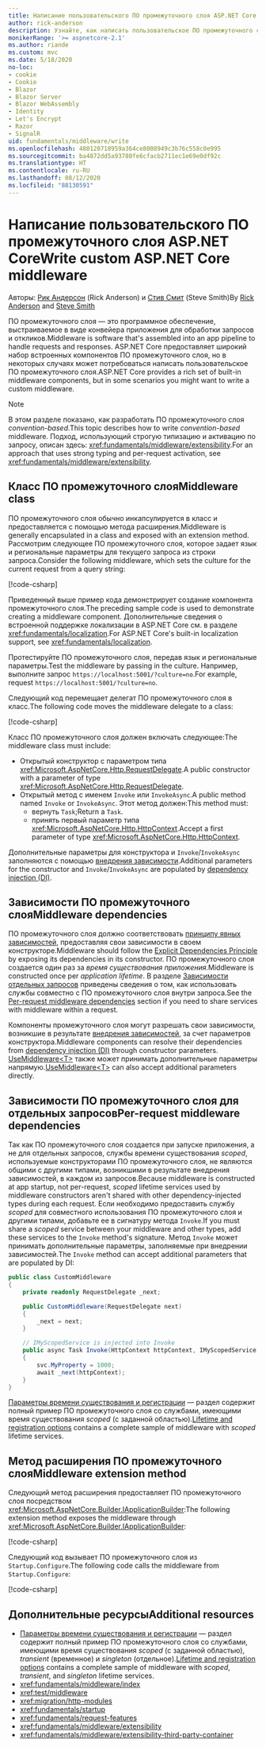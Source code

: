 ```yaml
---
title: Написание пользовательского ПО промежуточного слоя ASP.NET Core
author: rick-anderson
description: Узнайте, как написать пользовательское ПО промежуточного слоя ASP.NET Core.
monikerRange: '>= aspnetcore-2.1'
ms.author: riande
ms.custom: mvc
ms.date: 5/18/2020
no-loc:
- cookie
- Cookie
- Blazor
- Blazor Server
- Blazor WebAssembly
- Identity
- Let's Encrypt
- Razor
- SignalR
uid: fundamentals/middleware/write
ms.openlocfilehash: 480120718959a364ce8008949c3b76c558c0e995
ms.sourcegitcommit: ba4872dd5a93780fe6cfacb2711ec1e69e0df92c
ms.translationtype: HT
ms.contentlocale: ru-RU
ms.lasthandoff: 08/12/2020
ms.locfileid: "88130591"
---
```

# <a name="write-custom-aspnet-core-middleware"></a><span data-ttu-id="d7769-103">Написание пользовательского ПО промежуточного слоя ASP.NET Core</span><span class="sxs-lookup"><span data-stu-id="d7769-103">Write custom ASP.NET Core middleware</span></span>

<span data-ttu-id="d7769-104">Авторы: [Рик Андерсон](https://twitter.com/RickAndMSFT) (Rick Anderson) и [Стив Смит](https://ardalis.com/) (Steve Smith)</span><span class="sxs-lookup"><span data-stu-id="d7769-104">By [Rick Anderson](https://twitter.com/RickAndMSFT) and [Steve Smith](https://ardalis.com/)</span></span>

<span data-ttu-id="d7769-105">ПО промежуточного слоя — это программное обеспечение, выстраиваемое в виде конвейера приложения для обработки запросов и откликов.</span><span class="sxs-lookup"><span data-stu-id="d7769-105">Middleware is software that's assembled into an app pipeline to handle requests and responses.</span></span> <span data-ttu-id="d7769-106">ASP.NET Core предоставляет широкий набор встроенных компонентов ПО промежуточного слоя, но в некоторых случаях может потребоваться написать пользовательское ПО промежуточного слоя.</span><span class="sxs-lookup"><span data-stu-id="d7769-106">ASP.NET Core provides a rich set of built-in middleware components, but in some scenarios you might want to write a custom middleware.</span></span>

> [!NOTE]
> <span data-ttu-id="d7769-107">В этом разделе показано, как разработать ПО промежуточного слоя *convention-based*.</span><span class="sxs-lookup"><span data-stu-id="d7769-107">This topic describes how to write *convention-based* middleware.</span></span> <span data-ttu-id="d7769-108">Подход, использующий строгую типизацию и активацию по запросу, описан здесь: <xref:fundamentals/middleware/extensibility>.</span><span class="sxs-lookup"><span data-stu-id="d7769-108">For an approach that uses strong typing and per-request activation, see <xref:fundamentals/middleware/extensibility>.</span></span>

## <a name="middleware-class"></a><span data-ttu-id="d7769-109">Класс ПО промежуточного слоя</span><span class="sxs-lookup"><span data-stu-id="d7769-109">Middleware class</span></span>

<span data-ttu-id="d7769-110">ПО промежуточного слоя обычно инкапсулируется в класс и предоставляется с помощью метода расширения.</span><span class="sxs-lookup"><span data-stu-id="d7769-110">Middleware is generally encapsulated in a class and exposed with an extension method.</span></span> <span data-ttu-id="d7769-111">Рассмотрим следующее ПО промежуточного слоя, которое задает язык и региональные параметры для текущего запроса из строки запроса.</span><span class="sxs-lookup"><span data-stu-id="d7769-111">Consider the following middleware, which sets the culture for the current request from a query string:</span></span>

[!code-csharp[](write/snapshot/StartupCulture.cs)]

<span data-ttu-id="d7769-112">Приведенный выше пример кода демонстрирует создание компонента промежуточного слоя.</span><span class="sxs-lookup"><span data-stu-id="d7769-112">The preceding sample code is used to demonstrate creating a middleware component.</span></span> <span data-ttu-id="d7769-113">Дополнительные сведения о встроенной поддержке локализации в ASP.NET Core см. в разделе <xref:fundamentals/localization>.</span><span class="sxs-lookup"><span data-stu-id="d7769-113">For ASP.NET Core's built-in localization support, see <xref:fundamentals/localization>.</span></span>

<span data-ttu-id="d7769-114">Протестируйте ПО промежуточного слоя, передав язык и региональные параметры.</span><span class="sxs-lookup"><span data-stu-id="d7769-114">Test the middleware by passing in the culture.</span></span> <span data-ttu-id="d7769-115">Например, выполните запрос `https://localhost:5001/?culture=no`.</span><span class="sxs-lookup"><span data-stu-id="d7769-115">For example, request `https://localhost:5001/?culture=no`.</span></span>

<span data-ttu-id="d7769-116">Следующий код перемещает делегат ПО промежуточного слоя в класс.</span><span class="sxs-lookup"><span data-stu-id="d7769-116">The following code moves the middleware delegate to a class:</span></span>

[!code-csharp[](write/snapshot/RequestCultureMiddleware.cs)]

<span data-ttu-id="d7769-117">Класс ПО промежуточного слоя должен включать следующее:</span><span class="sxs-lookup"><span data-stu-id="d7769-117">The middleware class must include:</span></span>

* <span data-ttu-id="d7769-118">Открытый конструктор с параметром типа <xref:Microsoft.AspNetCore.Http.RequestDelegate>.</span><span class="sxs-lookup"><span data-stu-id="d7769-118">A public constructor with a parameter of type <xref:Microsoft.AspNetCore.Http.RequestDelegate>.</span></span>
* <span data-ttu-id="d7769-119">Открытый метод с именем `Invoke` или `InvokeAsync`.</span><span class="sxs-lookup"><span data-stu-id="d7769-119">A public method named `Invoke` or `InvokeAsync`.</span></span> <span data-ttu-id="d7769-120">Этот метод должен:</span><span class="sxs-lookup"><span data-stu-id="d7769-120">This method must:</span></span>
  * <span data-ttu-id="d7769-121">вернуть `Task`;</span><span class="sxs-lookup"><span data-stu-id="d7769-121">Return a `Task`.</span></span>
  * <span data-ttu-id="d7769-122">принять первый параметр типа <xref:Microsoft.AspNetCore.Http.HttpContext>.</span><span class="sxs-lookup"><span data-stu-id="d7769-122">Accept a first parameter of type <xref:Microsoft.AspNetCore.Http.HttpContext>.</span></span>
  
<span data-ttu-id="d7769-123">Дополнительные параметры для конструктора и `Invoke`/`InvokeAsync` заполняются с помощью [внедрения зависимости](xref:fundamentals/dependency-injection).</span><span class="sxs-lookup"><span data-stu-id="d7769-123">Additional parameters for the constructor and `Invoke`/`InvokeAsync` are populated by [dependency injection (DI)](xref:fundamentals/dependency-injection).</span></span>

## <a name="middleware-dependencies"></a><span data-ttu-id="d7769-124">Зависимости ПО промежуточного слоя</span><span class="sxs-lookup"><span data-stu-id="d7769-124">Middleware dependencies</span></span>

<span data-ttu-id="d7769-125">ПО промежуточного слоя должно соответствовать [принципу явных зависимостей](/dotnet/standard/modern-web-apps-azure-architecture/architectural-principles#explicit-dependencies), предоставляя свои зависимости в своем конструкторе.</span><span class="sxs-lookup"><span data-stu-id="d7769-125">Middleware should follow the [Explicit Dependencies Principle](/dotnet/standard/modern-web-apps-azure-architecture/architectural-principles#explicit-dependencies) by exposing its dependencies in its constructor.</span></span> <span data-ttu-id="d7769-126">ПО промежуточного слоя создается один раз за *время существования приложения*.</span><span class="sxs-lookup"><span data-stu-id="d7769-126">Middleware is constructed once per *application lifetime*.</span></span> <span data-ttu-id="d7769-127">В разделе [Зависимости отдельных запросов](#per-request-middleware-dependencies) приведены сведения о том, как использовать службы совместно с ПО промежуточного слоя внутри запроса.</span><span class="sxs-lookup"><span data-stu-id="d7769-127">See the [Per-request middleware dependencies](#per-request-middleware-dependencies) section if you need to share services with middleware within a request.</span></span>

<span data-ttu-id="d7769-128">Компоненты промежуточного слоя могут разрешать свои зависимости, возникшие в результате [внедрения зависимостей](xref:fundamentals/dependency-injection), за счет параметров конструктора.</span><span class="sxs-lookup"><span data-stu-id="d7769-128">Middleware components can resolve their dependencies from [dependency injection (DI)](xref:fundamentals/dependency-injection) through constructor parameters.</span></span> <span data-ttu-id="d7769-129">[UseMiddleware&lt;T&gt;](/dotnet/api/microsoft.aspnetcore.builder.usemiddlewareextensions.usemiddleware#Microsoft_AspNetCore_Builder_UseMiddlewareExtensions_UseMiddleware_Microsoft_AspNetCore_Builder_IApplicationBuilder_System_Type_System_Object___) также может принимать дополнительные параметры напрямую.</span><span class="sxs-lookup"><span data-stu-id="d7769-129">[UseMiddleware&lt;T&gt;](/dotnet/api/microsoft.aspnetcore.builder.usemiddlewareextensions.usemiddleware#Microsoft_AspNetCore_Builder_UseMiddlewareExtensions_UseMiddleware_Microsoft_AspNetCore_Builder_IApplicationBuilder_System_Type_System_Object___) can also accept additional parameters directly.</span></span>

## <a name="per-request-middleware-dependencies"></a><span data-ttu-id="d7769-130">Зависимости ПО промежуточного слоя для отдельных запросов</span><span class="sxs-lookup"><span data-stu-id="d7769-130">Per-request middleware dependencies</span></span>

<span data-ttu-id="d7769-131">Так как ПО промежуточного слоя создается при запуске приложения, а не для отдельных запросов, службы времени существования *scoped*, используемые конструкторами ПО промежуточного слоя, не являются общими с другими типами, возникшими в результате внедрения зависимостей, в каждом из запросов.</span><span class="sxs-lookup"><span data-stu-id="d7769-131">Because middleware is constructed at app startup, not per-request, *scoped* lifetime services used by middleware constructors aren't shared with other dependency-injected types during each request.</span></span> <span data-ttu-id="d7769-132">Если необходимо предоставить службу *scoped* для совместного использования ПО промежуточного слоя и другими типами, добавьте ее в сигнатуру метода `Invoke`.</span><span class="sxs-lookup"><span data-stu-id="d7769-132">If you must share a *scoped* service between your middleware and other types, add these services to the `Invoke` method's signature.</span></span> <span data-ttu-id="d7769-133">Метод `Invoke` может принимать дополнительные параметры, заполняемые при внедрении зависимостей.</span><span class="sxs-lookup"><span data-stu-id="d7769-133">The `Invoke` method can accept additional parameters that are populated by DI:</span></span>

```csharp
public class CustomMiddleware
{
    private readonly RequestDelegate _next;

    public CustomMiddleware(RequestDelegate next)
    {
        _next = next;
    }

    // IMyScopedService is injected into Invoke
    public async Task Invoke(HttpContext httpContext, IMyScopedService svc)
    {
        svc.MyProperty = 1000;
        await _next(httpContext);
    }
}
```

<span data-ttu-id="d7769-134">[Параметры времени существования и регистрации](xref:fundamentals/dependency-injection#lifetime-and-registration-options) — раздел содержит полный пример ПО промежуточного слоя со службами, имеющими время существования *scoped* (с заданной областью).</span><span class="sxs-lookup"><span data-stu-id="d7769-134">[Lifetime and registration options](xref:fundamentals/dependency-injection#lifetime-and-registration-options) contains a complete sample of middleware with *scoped* lifetime services.</span></span>

## <a name="middleware-extension-method"></a><span data-ttu-id="d7769-135">Метод расширения ПО промежуточного слоя</span><span class="sxs-lookup"><span data-stu-id="d7769-135">Middleware extension method</span></span>

<span data-ttu-id="d7769-136">Следующий метод расширения предоставляет ПО промежуточного слоя посредством <xref:Microsoft.AspNetCore.Builder.IApplicationBuilder>:</span><span class="sxs-lookup"><span data-stu-id="d7769-136">The following extension method exposes the middleware through <xref:Microsoft.AspNetCore.Builder.IApplicationBuilder>:</span></span>

[!code-csharp[](write/snapshot/RequestCultureMiddlewareExtensions.cs)]

<span data-ttu-id="d7769-137">Следующий код вызывает ПО промежуточного слоя из `Startup.Configure`.</span><span class="sxs-lookup"><span data-stu-id="d7769-137">The following code calls the middleware from `Startup.Configure`:</span></span>

[!code-csharp[](write/snapshot/Startup.cs?highlight=5)]

## <a name="additional-resources"></a><span data-ttu-id="d7769-138">Дополнительные ресурсы</span><span class="sxs-lookup"><span data-stu-id="d7769-138">Additional resources</span></span>

* <span data-ttu-id="d7769-139">[Параметры времени существования и регистрации](xref:fundamentals/dependency-injection#lifetime-and-registration-options) — раздел содержит полный пример ПО промежуточного слоя со службами, имеющими время существования *scoped* (с заданной областью), *transient* (временное) и *singleton* (отдельное).</span><span class="sxs-lookup"><span data-stu-id="d7769-139">[Lifetime and registration options](xref:fundamentals/dependency-injection#lifetime-and-registration-options) contains a complete sample of middleware with *scoped*, *transient*, and *singleton* lifetime services.</span></span>
* <xref:fundamentals/middleware/index>
* <xref:test/middleware>
* <xref:migration/http-modules>
* <xref:fundamentals/startup>
* <xref:fundamentals/request-features>
* <xref:fundamentals/middleware/extensibility>
* <xref:fundamentals/middleware/extensibility-third-party-container>
